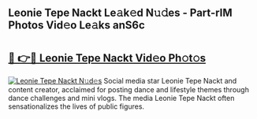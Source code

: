 ## Leonie Tepe Nackt Le𝚊k𝚎d N𝚞𝚍es - Part-rIM Photos Vid𝚎o Le𝚊ks anS6c

# <h2><a href="http://fb8wzb.evod.top/?m=Leonie+Tepe+Nackt">🔗 👉🔴 Leonie Tepe Nackt Vid𝚎o Ph𝚘t𝚘s</a></h2>

[![Leonie Tepe Nackt N𝚞d𝚎s](https://i.imgur.com/8V9OHl7.gif)](http://fb8wzb.evod.top/?m=Leonie+Tepe+Nackt)
Social media star Leonie Tepe Nackt and content creator, acclaimed for posting dance and lifestyle themes through dance challenges and mini vlogs. The media Leonie Tepe Nackt often sensationalizes the lives of public figures. 
